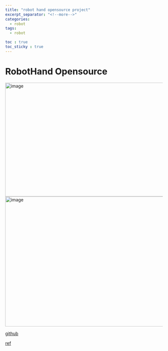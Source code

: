 ```yaml
---
title: "robot hand opensource project"
excerpt_separator: "<!--more-->"
categories:
  - robot
tags:
  - robot

toc : true
toc_sticky : true
---
```


# RobotHand Opensource
<img width="836" height="364" alt="image" src="https://github.com/user-attachments/assets/0f84c58e-ee58-41b7-a870-bd08c0abbcae" />
<img width="833" height="416" alt="image" src="https://github.com/user-attachments/assets/5f550e5b-9bee-41f2-8104-863912bf6ab7" />

[github](https://github.com/pollen-robotics/AmazingHand)    


[ref](https://www.irobotnews.com/news/articleView.html?idxno=41346)    
